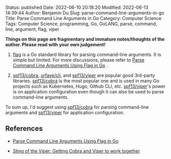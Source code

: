 Status: published
Date: 2022-06-10 20:18:20
Modified: 2022-06-13 14:39:44
Author: Benjamin Du
Slug: parse-command-line-arguments-in-go
Title: Parse Command Line Arguments in Go
Category: Computer Science
Tags: Computer Science, programming, Go, GoLANG, parse, command, line, argument, flag, viper

**Things on this page are fragmentary and immature notes/thoughts of the author. Please read with your own judgement!**

1. [flag](https://pkg.go.dev/flag)
    is a Go standard library for parsing command-line arguments.
    It is simple but limited.
    For more discussions,
    please refer to
    [Parse Command Line Arguments Using Flag in Go](https://www.legendu.net/misc/blog/parse-command-line-arguments-using-flag-in-go/)
    .

2. [spf13/cobra](https://github.com/spf13/cobra),
    [urfave/cli](https://github.com/urfave/cli),
    and
    [spf13/viper](https://github.com/spf13/viper)
    are popular good 3rd-party libraries.
    [spf13/cobra](https://github.com/spf13/cobra)
    is the most popular one 
    and is used in many Go projects such as Kubernetes, Hugo, Github CLI, etc. 
    [spf13/viper](https://github.com/spf13/viper)'s power is on application configuration 
    even though it can also be used to parse command-line arguments.

To sum up,
I'd suggest using 
[spf13/cobra](https://github.com/spf13/cobra) 
for parsing command-line arguments 
and
[spf13/viper](https://github.com/spf13/viper)
for application configuration.

## References

- [Parse Command Line Arguments Using Flag in Go](https://www.legendu.net/misc/blog/parse-command-line-arguments-using-flag-in-go/)

- [Sting of the Viper: Getting Cobra and Viper to work together](https://carolynvanslyck.com/blog/2020/08/sting-of-the-viper/)

